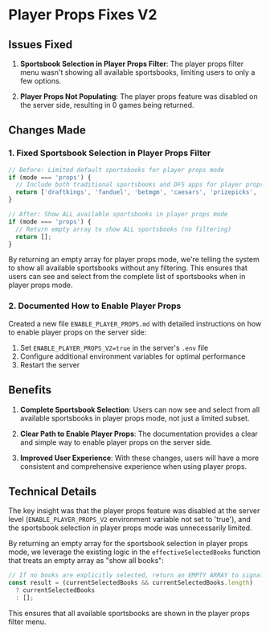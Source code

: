 # Player Props Fixes V2

## Issues Fixed

1. **Sportsbook Selection in Player Props Filter**: The player props filter menu wasn't showing all available sportsbooks, limiting users to only a few options.

2. **Player Props Not Populating**: The player props feature was disabled on the server side, resulting in 0 games being returned.

## Changes Made

### 1. Fixed Sportsbook Selection in Player Props Filter

```javascript
// Before: Limited default sportsbooks for player props mode
if (mode === 'props') {
  // Include both traditional sportsbooks and DFS apps for player props
  return ['draftkings', 'fanduel', 'betmgm', 'caesars', 'prizepicks', 'underdog', 'pick6'];
}

// After: Show ALL available sportsbooks in player props mode
if (mode === 'props') {
  // Return empty array to show ALL sportsbooks (no filtering)
  return [];
}
```

By returning an empty array for player props mode, we're telling the system to show all available sportsbooks without any filtering. This ensures that users can see and select from the complete list of sportsbooks when in player props mode.

### 2. Documented How to Enable Player Props

Created a new file `ENABLE_PLAYER_PROPS.md` with detailed instructions on how to enable player props on the server side:

1. Set `ENABLE_PLAYER_PROPS_V2=true` in the server's `.env` file
2. Configure additional environment variables for optimal performance
3. Restart the server

## Benefits

1. **Complete Sportsbook Selection**: Users can now see and select from all available sportsbooks in player props mode, not just a limited subset.

2. **Clear Path to Enable Player Props**: The documentation provides a clear and simple way to enable player props on the server side.

3. **Improved User Experience**: With these changes, users will have a more consistent and comprehensive experience when using player props.

## Technical Details

The key insight was that the player props feature was disabled at the server level (`ENABLE_PLAYER_PROPS_V2` environment variable not set to 'true'), and the sportsbook selection in player props mode was unnecessarily limited.

By returning an empty array for the sportsbook selection in player props mode, we leverage the existing logic in the `effectiveSelectedBooks` function that treats an empty array as "show all books":

```javascript
// If no books are explicitly selected, return an EMPTY ARRAY to signal "show all books"
const result = (currentSelectedBooks && currentSelectedBooks.length) 
  ? currentSelectedBooks 
  : [];
```

This ensures that all available sportsbooks are shown in the player props filter menu.
